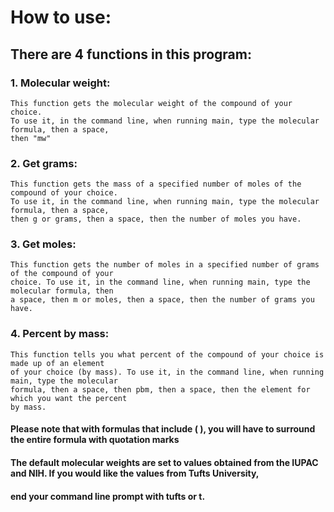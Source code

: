 # How to use:
## There are 4 functions in this program:
  ### 1. Molecular weight:
    This function gets the molecular weight of the compound of your choice.
    To use it, in the command line, when running main, type the molecular formula, then a space,
    then "mw"
  ### 2. Get grams:
    This function gets the mass of a specified number of moles of the compound of your choice.
    To use it, in the command line, when running main, type the molecular formula, then a space,
    then g or grams, then a space, then the number of moles you have.
  ### 3. Get moles:
    This function gets the number of moles in a specified number of grams of the compound of your 
    choice. To use it, in the command line, when running main, type the molecular formula, then 
    a space, then m or moles, then a space, then the number of grams you have.
  ### 4. Percent by mass:
    This function tells you what percent of the compound of your choice is made up of an element 
    of your choice (by mass). To use it, in the command line, when running main, type the molecular
    formula, then a space, then pbm, then a space, then the element for which you want the percent 
    by mass.
  #### Please note that with formulas that include ( ), you will have to surround the entire formula with quotation marks
  #### The default molecular weights are set to values obtained from the IUPAC and NIH. If you would like the values from Tufts University, 
  #### end your command line prompt with tufts or t.
